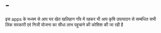 # -
इस apps के मध्यम से आप घर खेत खलिहान गाँव में रहकर भी आप कृषि उपत्पादन से सम्बंधित सभी लिंक सरकारी एवं निजी योजना का सीधा लाभ पहुचाने की कोशिश की जा रही है  
